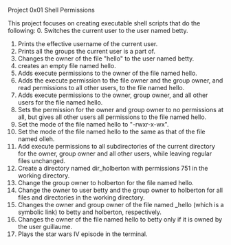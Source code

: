 Project 0x01 Shell Permissions

This project focuses on creating executable shell scripts that do the following:
0. Switches the current user to the user named betty.
1. Prints the effective username of the current user.
2. Prints all the groups the current user is a part of.
3. Changes the owner of the file "hello" to the user named betty.
4. creates an empty file named hello.
5. Adds execute permissions to the owner of the file named hello.
6. Adds the execute permission to the file owner and the group owner, and read permissions to all other users, to the file named hello.
7. Adds execute permissions to the owner, group owner, and all other users for the file named hello.
8. Sets the permission for the owner and group owner to no permissions at all, but gives all other users all permissions to the file named hello.
9. Set the mode of the file named hello to "-rwxr-x-wx".
10. Set the mode of the file named hello to the same as that of the file named olleh.
11. Add execute permissions to all subdirectories of the current directory for the owner, group owner and all other users, while leaving regular files unchanged.
12. Create a directory named dir_holberton with permissions 751 in the working directory.
13. Change the group owner to holberton for the file named hello.
14. Change the owner to user betty and the group owner to holberton for all files and directories in the working directory.
15. Changes the owner and group owner of the file named _hello (which is a symbolic link) to betty and holberton, respectively.
16. Changes the owner of the file named hello to betty only if it is owned by the user guillaume.
17. Plays the star wars IV episode in the terminal. 